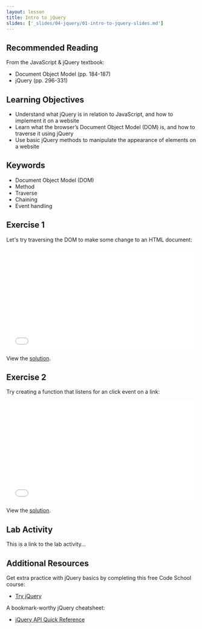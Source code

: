 ```yaml
---
layout: lesson
title: Intro to jQuery
slides: ['_slides/04-jquery/01-intro-to-jquery-slides.md']
---
```


## Recommended Reading

From the JavaScript & jQuery textbook:

- Document Object Model (pp. 184-187)
- jQuery (pp. 296-331)

## Learning Objectives

- Understand what jQuery is in relation to JavaScript, and how to implement it on a website
- Learn what the browser’s Document Object Model (DOM) is, and how to traverse it using jQuery
- Use basic jQuery methods to manipulate the appearance of elements on a website

## Keywords

- Document Object Model (DOM)
- Method
- Traverse
- Chaining
- Event handling

## Exercise 1

Let's try traversing the DOM to make some change to an HTML document:

<iframe height='268' scrolling='no' src='//codepen.io/redacademy/embed/OVNjLB/?height=268&theme-id=0&default-tab=js' frameborder='no' allowtransparency='true' allowfullscreen='true' style='width: 100%;'>See the Pen <a href='http://codepen.io/redacademy/pen/OVNjLB/'>OVNjLB</a> by RED Academy (<a href='http://codepen.io/redacademy'>@redacademy</a>) on <a href='http://codepen.io'>CodePen</a>.
</iframe>

View the [solution](http://codepen.io/redacademy/pen/VLazKX).

## Exercise 2

Try creating a function that listens for an click event on a link:

<iframe height='268' scrolling='no' src='//codepen.io/redacademy/embed/VLazbx/?height=268&theme-id=0&default-tab=js' frameborder='no' allowtransparency='true' allowfullscreen='true' style='width: 100%;'>See the Pen <a href='http://codepen.io/redacademy/pen/VLazbx/'>VLazbx</a> by RED Academy (<a href='http://codepen.io/redacademy'>@redacademy</a>) on <a href='http://codepen.io'>CodePen</a>.
</iframe>

View the [solution](http://codepen.io/redacademy/pen/RPaZgY).

## Lab Activity

This is a link to the lab activity...

## Additional Resources

Get extra practice with jQuery basics by completing this free Code School course:

- [Try jQuery](http://try.jquery.com/)

A bookmark-worthy jQuery cheatsheet: 

- [jQuery API Quick Reference](http://oscarotero.com/jquery/)
